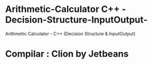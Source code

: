 # Arithmetic-Calculator C++ - Decision-Structure-InputOutput-
Arithmetic Calculator - C++ (Decision Structure & InputOutput)
# Compilar : Clion by Jetbeans
